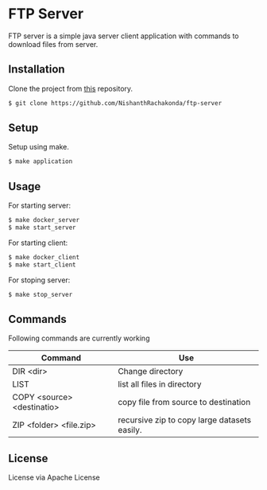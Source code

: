 # FTP Server

FTP server is a simple java server client application with commands to download files from server.

## Installation

Clone the project from [this](https://github.com/NishanthRachakonda/ftp-server) repository.
```bash
$ git clone https://github.com/NishanthRachakonda/ftp-server
```

## Setup

Setup using make.
```bash
$ make application
```

## Usage

For starting server:
```bash
$ make docker_server
$ make start_server
```

For starting client:
```bash
$ make docker_client
$ make start_client
```

For stoping server:
```bash
$ make stop_server
```

## Commands

Following commands are currently working

Command | Use
--- | ---
DIR \<dir\> | Change directory
LIST | list all files in directory
COPY \<source\> \<destinatio\> | copy file from source to destination
ZIP \<folder\> \<file.zip\> | recursive zip to copy large datasets easily. 

## License 

License via Apache License